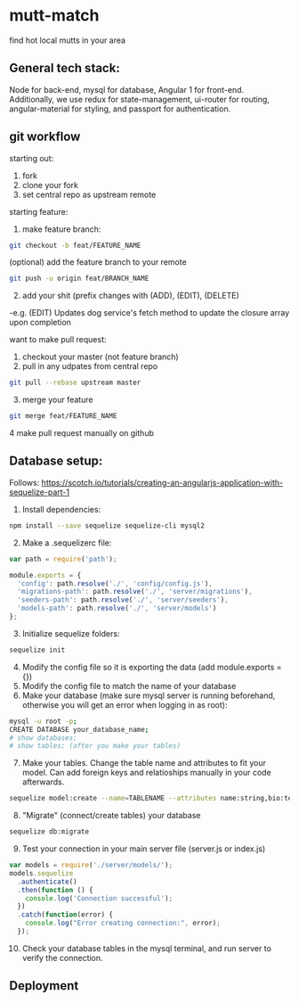 # mutt-match
find hot local mutts in your area

## General tech stack:
Node for back-end, mysql for database, Angular 1 for front-end. 
Additionally, we use redux for state-management, ui-router for routing, angular-material for styling, and passport for authentication.

## git workflow
starting out:
1. fork
2. clone your fork
3. set central repo as upstream remote

starting feature:
1. make feature branch:
```bash
git checkout -b feat/FEATURE_NAME
```
(optional) add the feature branch to your remote
```bash
git push -u origin feat/BRANCH_NAME
```
2. add your shit (prefix changes with (ADD), (EDIT), (DELETE)

-e.g. (EDIT) Updates dog service's fetch method to update the closure array upon completion

want to make pull request:
1. checkout your master (not feature branch)
2. pull in any udpates from central repo
```bash
git pull --rebase upstream master
```
3. merge your feature
```bash
git merge feat/FEATURE_NAME
```
4 make pull request manually on github

## Database setup:
Follows: https://scotch.io/tutorials/creating-an-angularjs-application-with-sequelize-part-1
1. Install dependencies:
```bash
npm install --save sequelize sequelize-cli mysql2
```
2. Make a .sequelizerc file:
```javascript
var path = require('path');

module.exports = {
  'config': path.resolve('./', 'config/config.js'),
  'migrations-path': path.resolve('./', 'server/migrations'),
  'seeders-path': path.resolve('./', 'server/seeders'),
  'models-path': path.resolve('./', 'server/models')
};
```
3. Initialize sequelize folders:
```bash
sequelize init
```
4. Modify the config file so it is exporting the data (add module.exports = {})
5. Modify the config file to match the name of your database
6. Make your database (make sure mysql server is running beforehand, otherwise you will get an error when logging in as root):
```bash
mysql -u root -p;
CREATE DATABASE your_database_name;
# show databases;
# show tables; (after you make your tables)
```
7. Make your tables. Change the table name and attributes to fit your model. Can add foreign keys and relatioships manually in your code afterwards.
```bash
sequelize model:create --name=TABLENAME --attributes name:string,bio:text,count:integer --underscored
```
8. "Migrate" (connect/create tables) your database
```bash
sequelize db:migrate
```
9. Test your connection in your main server file (server.js or index.js)
```javascript
var models = require('./server/models/');
models.sequelize
  .authenticate()
  .then(function () {
    console.log('Connection successful');
  })
  .catch(function(error) {
    console.log("Error creating connection:", error);
  });
  ```
  10. Check your database tables in the mysql terminal, and run server to verify the connection.

## Deployment
